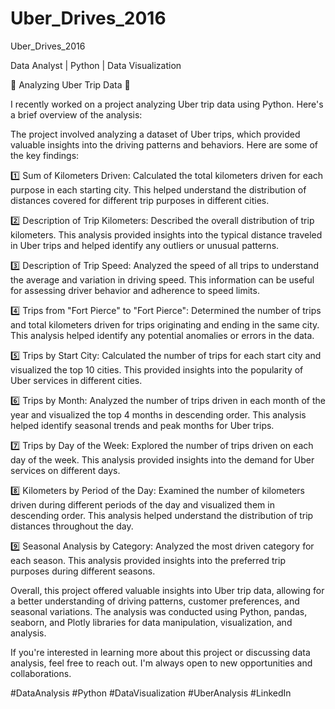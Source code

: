# Uber_Drives_2016
Uber_Drives_2016

Data Analyst | Python | Data Visualization

🚗 Analyzing Uber Trip Data 🚗

I recently worked on a project analyzing Uber trip data using Python. Here's a brief overview of the analysis:

The project involved analyzing a dataset of Uber trips, which provided valuable insights into the driving patterns and behaviors. Here are some of the key findings:

1️⃣ Sum of Kilometers Driven: Calculated the total kilometers driven for each purpose in each starting city. This helped understand the distribution of distances covered for different trip purposes in different cities.

2️⃣ Description of Trip Kilometers: Described the overall distribution of trip kilometers. This analysis provided insights into the typical distance traveled in Uber trips and helped identify any outliers or unusual patterns.

3️⃣ Description of Trip Speed: Analyzed the speed of all trips to understand the average and variation in driving speed. This information can be useful for assessing driver behavior and adherence to speed limits.

4️⃣ Trips from "Fort Pierce" to "Fort Pierce": Determined the number of trips and total kilometers driven for trips originating and ending in the same city. This analysis helped identify any potential anomalies or errors in the data.

5️⃣ Trips by Start City: Calculated the number of trips for each start city and visualized the top 10 cities. This provided insights into the popularity of Uber services in different cities.

6️⃣ Trips by Month: Analyzed the number of trips driven in each month of the year and visualized the top 4 months in descending order. This analysis helped identify seasonal trends and peak months for Uber trips.

7️⃣ Trips by Day of the Week: Explored the number of trips driven on each day of the week. This analysis provided insights into the demand for Uber services on different days.

8️⃣ Kilometers by Period of the Day: Examined the number of kilometers driven during different periods of the day and visualized them in descending order. This analysis helped understand the distribution of trip distances throughout the day.

9️⃣ Seasonal Analysis by Category: Analyzed the most driven category for each season. This analysis provided insights into the preferred trip purposes during different seasons.

Overall, this project offered valuable insights into Uber trip data, allowing for a better understanding of driving patterns, customer preferences, and seasonal variations. The analysis was conducted using Python, pandas, seaborn, and Plotly libraries for data manipulation, visualization, and analysis.

If you're interested in learning more about this project or discussing data analysis, feel free to reach out. I'm always open to new opportunities and collaborations.

#DataAnalysis #Python #DataVisualization #UberAnalysis #LinkedIn
